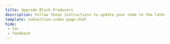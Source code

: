 ```yaml
---
title: Upgrade Block Producers
description: Follow these instructions to update your node to the latest version of the Tanssi client software you use to produce blocks on the Tanssi Network protocol.
template: subsection-index-page.html
hide: 
 - toc
 - feedback
---
```

